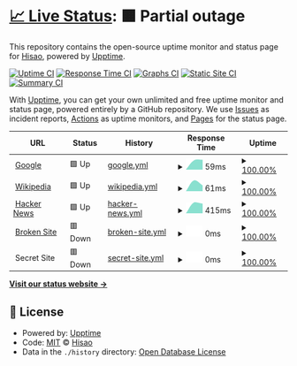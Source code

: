 # [📈 Live Status](https://uptime.hisao.org): <!--live status--> **🟧 Partial outage**

This repository contains the open-source uptime monitor and status page for [Hisao](jaimehisao.github.io), powered by [Upptime](https://github.com/upptime/upptime).

[![Uptime CI](https://github.com/koj-co/upptime/workflows/Uptime%20CI/badge.svg)](https://github.com/koj-co/upptime/actions?query=workflow%3A%22Uptime+CI%22)
[![Response Time CI](https://github.com/koj-co/upptime/workflows/Response%20Time%20CI/badge.svg)](https://github.com/koj-co/upptime/actions?query=workflow%3A%22Response+Time+CI%22)
[![Graphs CI](https://github.com/koj-co/upptime/workflows/Graphs%20CI/badge.svg)](https://github.com/koj-co/upptime/actions?query=workflow%3A%22Graphs+CI%22)
[![Static Site CI](https://github.com/koj-co/upptime/workflows/Static%20Site%20CI/badge.svg)](https://github.com/koj-co/upptime/actions?query=workflow%3A%22Static+Site+CI%22)
[![Summary CI](https://github.com/koj-co/upptime/workflows/Summary%20CI/badge.svg)](https://github.com/koj-co/upptime/actions?query=workflow%3A%22Summary+CI%22)

With [Upptime](https://upptime.js.org), you can get your own unlimited and free uptime monitor and status page, powered entirely by a GitHub repository. We use [Issues](https://github.com/jaimehisao/status/issues) as incident reports, [Actions](https://github.com/jaimehisao/status/actions) as uptime monitors, and [Pages](https://uptime.hisao.org) for the status page.

<!--start: status pages-->
<!-- This summary is generated by Upptime (https://github.com/upptime/upptime) -->
<!-- Do not edit this manually, your changes will be overwritten -->
<!-- prettier-ignore -->
| URL | Status | History | Response Time | Uptime |
| --- | ------ | ------- | ------------- | ------ |
| <img alt="" src="https://favicons.githubusercontent.com/www.google.com" height="13"> [Google](https://www.google.com) | 🟩 Up | [google.yml](https://github.com/jaimehisao/status/commits/master/history/google.yml) | <details><summary><img alt="Response time graph" src="./graphs/google/response-time-week.png" height="20"> 59ms</summary><br><a href="https://status.hisao.org/history/google"><img alt="Response time 59" src="https://img.shields.io/endpoint?url=https%3A%2F%2Fraw.githubusercontent.com%2Fjaimehisao%2Fstatus%2Fmaster%2Fapi%2Fgoogle%2Fresponse-time.json"></a><br><a href="https://status.hisao.org/history/google"><img alt="24-hour response time 59" src="https://img.shields.io/endpoint?url=https%3A%2F%2Fraw.githubusercontent.com%2Fjaimehisao%2Fstatus%2Fmaster%2Fapi%2Fgoogle%2Fresponse-time-day.json"></a><br><a href="https://status.hisao.org/history/google"><img alt="7-day response time 59" src="https://img.shields.io/endpoint?url=https%3A%2F%2Fraw.githubusercontent.com%2Fjaimehisao%2Fstatus%2Fmaster%2Fapi%2Fgoogle%2Fresponse-time-week.json"></a><br><a href="https://status.hisao.org/history/google"><img alt="30-day response time 59" src="https://img.shields.io/endpoint?url=https%3A%2F%2Fraw.githubusercontent.com%2Fjaimehisao%2Fstatus%2Fmaster%2Fapi%2Fgoogle%2Fresponse-time-month.json"></a><br><a href="https://status.hisao.org/history/google"><img alt="1-year response time 59" src="https://img.shields.io/endpoint?url=https%3A%2F%2Fraw.githubusercontent.com%2Fjaimehisao%2Fstatus%2Fmaster%2Fapi%2Fgoogle%2Fresponse-time-year.json"></a></details> | <details><summary><a href="https://status.hisao.org/history/google">100.00%</a></summary><a href="https://status.hisao.org/history/google"><img alt="All-time uptime 100.00%" src="https://img.shields.io/endpoint?url=https%3A%2F%2Fraw.githubusercontent.com%2Fjaimehisao%2Fstatus%2Fmaster%2Fapi%2Fgoogle%2Fuptime.json"></a><br><a href="https://status.hisao.org/history/google"><img alt="24-hour uptime 100.00%" src="https://img.shields.io/endpoint?url=https%3A%2F%2Fraw.githubusercontent.com%2Fjaimehisao%2Fstatus%2Fmaster%2Fapi%2Fgoogle%2Fuptime-day.json"></a><br><a href="https://status.hisao.org/history/google"><img alt="7-day uptime 100.00%" src="https://img.shields.io/endpoint?url=https%3A%2F%2Fraw.githubusercontent.com%2Fjaimehisao%2Fstatus%2Fmaster%2Fapi%2Fgoogle%2Fuptime-week.json"></a><br><a href="https://status.hisao.org/history/google"><img alt="30-day uptime 100.00%" src="https://img.shields.io/endpoint?url=https%3A%2F%2Fraw.githubusercontent.com%2Fjaimehisao%2Fstatus%2Fmaster%2Fapi%2Fgoogle%2Fuptime-month.json"></a><br><a href="https://status.hisao.org/history/google"><img alt="1-year uptime 100.00%" src="https://img.shields.io/endpoint?url=https%3A%2F%2Fraw.githubusercontent.com%2Fjaimehisao%2Fstatus%2Fmaster%2Fapi%2Fgoogle%2Fuptime-year.json"></a></details>
| <img alt="" src="https://favicons.githubusercontent.com/en.wikipedia.org" height="13"> [Wikipedia](https://en.wikipedia.org) | 🟩 Up | [wikipedia.yml](https://github.com/jaimehisao/status/commits/master/history/wikipedia.yml) | <details><summary><img alt="Response time graph" src="./graphs/wikipedia/response-time-week.png" height="20"> 61ms</summary><br><a href="https://status.hisao.org/history/wikipedia"><img alt="Response time 61" src="https://img.shields.io/endpoint?url=https%3A%2F%2Fraw.githubusercontent.com%2Fjaimehisao%2Fstatus%2Fmaster%2Fapi%2Fwikipedia%2Fresponse-time.json"></a><br><a href="https://status.hisao.org/history/wikipedia"><img alt="24-hour response time 61" src="https://img.shields.io/endpoint?url=https%3A%2F%2Fraw.githubusercontent.com%2Fjaimehisao%2Fstatus%2Fmaster%2Fapi%2Fwikipedia%2Fresponse-time-day.json"></a><br><a href="https://status.hisao.org/history/wikipedia"><img alt="7-day response time 61" src="https://img.shields.io/endpoint?url=https%3A%2F%2Fraw.githubusercontent.com%2Fjaimehisao%2Fstatus%2Fmaster%2Fapi%2Fwikipedia%2Fresponse-time-week.json"></a><br><a href="https://status.hisao.org/history/wikipedia"><img alt="30-day response time 61" src="https://img.shields.io/endpoint?url=https%3A%2F%2Fraw.githubusercontent.com%2Fjaimehisao%2Fstatus%2Fmaster%2Fapi%2Fwikipedia%2Fresponse-time-month.json"></a><br><a href="https://status.hisao.org/history/wikipedia"><img alt="1-year response time 61" src="https://img.shields.io/endpoint?url=https%3A%2F%2Fraw.githubusercontent.com%2Fjaimehisao%2Fstatus%2Fmaster%2Fapi%2Fwikipedia%2Fresponse-time-year.json"></a></details> | <details><summary><a href="https://status.hisao.org/history/wikipedia">100.00%</a></summary><a href="https://status.hisao.org/history/wikipedia"><img alt="All-time uptime 100.00%" src="https://img.shields.io/endpoint?url=https%3A%2F%2Fraw.githubusercontent.com%2Fjaimehisao%2Fstatus%2Fmaster%2Fapi%2Fwikipedia%2Fuptime.json"></a><br><a href="https://status.hisao.org/history/wikipedia"><img alt="24-hour uptime 100.00%" src="https://img.shields.io/endpoint?url=https%3A%2F%2Fraw.githubusercontent.com%2Fjaimehisao%2Fstatus%2Fmaster%2Fapi%2Fwikipedia%2Fuptime-day.json"></a><br><a href="https://status.hisao.org/history/wikipedia"><img alt="7-day uptime 100.00%" src="https://img.shields.io/endpoint?url=https%3A%2F%2Fraw.githubusercontent.com%2Fjaimehisao%2Fstatus%2Fmaster%2Fapi%2Fwikipedia%2Fuptime-week.json"></a><br><a href="https://status.hisao.org/history/wikipedia"><img alt="30-day uptime 100.00%" src="https://img.shields.io/endpoint?url=https%3A%2F%2Fraw.githubusercontent.com%2Fjaimehisao%2Fstatus%2Fmaster%2Fapi%2Fwikipedia%2Fuptime-month.json"></a><br><a href="https://status.hisao.org/history/wikipedia"><img alt="1-year uptime 100.00%" src="https://img.shields.io/endpoint?url=https%3A%2F%2Fraw.githubusercontent.com%2Fjaimehisao%2Fstatus%2Fmaster%2Fapi%2Fwikipedia%2Fuptime-year.json"></a></details>
| <img alt="" src="https://favicons.githubusercontent.com/news.ycombinator.com" height="13"> [Hacker News](https://news.ycombinator.com) | 🟩 Up | [hacker-news.yml](https://github.com/jaimehisao/status/commits/master/history/hacker-news.yml) | <details><summary><img alt="Response time graph" src="./graphs/hacker-news/response-time-week.png" height="20"> 415ms</summary><br><a href="https://status.hisao.org/history/hacker-news"><img alt="Response time 415" src="https://img.shields.io/endpoint?url=https%3A%2F%2Fraw.githubusercontent.com%2Fjaimehisao%2Fstatus%2Fmaster%2Fapi%2Fhacker-news%2Fresponse-time.json"></a><br><a href="https://status.hisao.org/history/hacker-news"><img alt="24-hour response time 415" src="https://img.shields.io/endpoint?url=https%3A%2F%2Fraw.githubusercontent.com%2Fjaimehisao%2Fstatus%2Fmaster%2Fapi%2Fhacker-news%2Fresponse-time-day.json"></a><br><a href="https://status.hisao.org/history/hacker-news"><img alt="7-day response time 415" src="https://img.shields.io/endpoint?url=https%3A%2F%2Fraw.githubusercontent.com%2Fjaimehisao%2Fstatus%2Fmaster%2Fapi%2Fhacker-news%2Fresponse-time-week.json"></a><br><a href="https://status.hisao.org/history/hacker-news"><img alt="30-day response time 415" src="https://img.shields.io/endpoint?url=https%3A%2F%2Fraw.githubusercontent.com%2Fjaimehisao%2Fstatus%2Fmaster%2Fapi%2Fhacker-news%2Fresponse-time-month.json"></a><br><a href="https://status.hisao.org/history/hacker-news"><img alt="1-year response time 415" src="https://img.shields.io/endpoint?url=https%3A%2F%2Fraw.githubusercontent.com%2Fjaimehisao%2Fstatus%2Fmaster%2Fapi%2Fhacker-news%2Fresponse-time-year.json"></a></details> | <details><summary><a href="https://status.hisao.org/history/hacker-news">100.00%</a></summary><a href="https://status.hisao.org/history/hacker-news"><img alt="All-time uptime 100.00%" src="https://img.shields.io/endpoint?url=https%3A%2F%2Fraw.githubusercontent.com%2Fjaimehisao%2Fstatus%2Fmaster%2Fapi%2Fhacker-news%2Fuptime.json"></a><br><a href="https://status.hisao.org/history/hacker-news"><img alt="24-hour uptime 100.00%" src="https://img.shields.io/endpoint?url=https%3A%2F%2Fraw.githubusercontent.com%2Fjaimehisao%2Fstatus%2Fmaster%2Fapi%2Fhacker-news%2Fuptime-day.json"></a><br><a href="https://status.hisao.org/history/hacker-news"><img alt="7-day uptime 100.00%" src="https://img.shields.io/endpoint?url=https%3A%2F%2Fraw.githubusercontent.com%2Fjaimehisao%2Fstatus%2Fmaster%2Fapi%2Fhacker-news%2Fuptime-week.json"></a><br><a href="https://status.hisao.org/history/hacker-news"><img alt="30-day uptime 100.00%" src="https://img.shields.io/endpoint?url=https%3A%2F%2Fraw.githubusercontent.com%2Fjaimehisao%2Fstatus%2Fmaster%2Fapi%2Fhacker-news%2Fuptime-month.json"></a><br><a href="https://status.hisao.org/history/hacker-news"><img alt="1-year uptime 100.00%" src="https://img.shields.io/endpoint?url=https%3A%2F%2Fraw.githubusercontent.com%2Fjaimehisao%2Fstatus%2Fmaster%2Fapi%2Fhacker-news%2Fuptime-year.json"></a></details>
| <img alt="" src="https://favicons.githubusercontent.com/thissitedoesnotexist.com" height="13"> [Broken Site](https://thissitedoesnotexist.com) | 🟥 Down | [broken-site.yml](https://github.com/jaimehisao/status/commits/master/history/broken-site.yml) | <details><summary><img alt="Response time graph" src="./graphs/broken-site/response-time-week.png" height="20"> 0ms</summary><br><a href="https://status.hisao.org/history/broken-site"><img alt="Response time 0" src="https://img.shields.io/endpoint?url=https%3A%2F%2Fraw.githubusercontent.com%2Fjaimehisao%2Fstatus%2Fmaster%2Fapi%2Fbroken-site%2Fresponse-time.json"></a><br><a href="https://status.hisao.org/history/broken-site"><img alt="24-hour response time 0" src="https://img.shields.io/endpoint?url=https%3A%2F%2Fraw.githubusercontent.com%2Fjaimehisao%2Fstatus%2Fmaster%2Fapi%2Fbroken-site%2Fresponse-time-day.json"></a><br><a href="https://status.hisao.org/history/broken-site"><img alt="7-day response time 0" src="https://img.shields.io/endpoint?url=https%3A%2F%2Fraw.githubusercontent.com%2Fjaimehisao%2Fstatus%2Fmaster%2Fapi%2Fbroken-site%2Fresponse-time-week.json"></a><br><a href="https://status.hisao.org/history/broken-site"><img alt="30-day response time 0" src="https://img.shields.io/endpoint?url=https%3A%2F%2Fraw.githubusercontent.com%2Fjaimehisao%2Fstatus%2Fmaster%2Fapi%2Fbroken-site%2Fresponse-time-month.json"></a><br><a href="https://status.hisao.org/history/broken-site"><img alt="1-year response time 0" src="https://img.shields.io/endpoint?url=https%3A%2F%2Fraw.githubusercontent.com%2Fjaimehisao%2Fstatus%2Fmaster%2Fapi%2Fbroken-site%2Fresponse-time-year.json"></a></details> | <details><summary><a href="https://status.hisao.org/history/broken-site">100.00%</a></summary><a href="https://status.hisao.org/history/broken-site"><img alt="All-time uptime 100.00%" src="https://img.shields.io/endpoint?url=https%3A%2F%2Fraw.githubusercontent.com%2Fjaimehisao%2Fstatus%2Fmaster%2Fapi%2Fbroken-site%2Fuptime.json"></a><br><a href="https://status.hisao.org/history/broken-site"><img alt="24-hour uptime 100.00%" src="https://img.shields.io/endpoint?url=https%3A%2F%2Fraw.githubusercontent.com%2Fjaimehisao%2Fstatus%2Fmaster%2Fapi%2Fbroken-site%2Fuptime-day.json"></a><br><a href="https://status.hisao.org/history/broken-site"><img alt="7-day uptime 100.00%" src="https://img.shields.io/endpoint?url=https%3A%2F%2Fraw.githubusercontent.com%2Fjaimehisao%2Fstatus%2Fmaster%2Fapi%2Fbroken-site%2Fuptime-week.json"></a><br><a href="https://status.hisao.org/history/broken-site"><img alt="30-day uptime 100.00%" src="https://img.shields.io/endpoint?url=https%3A%2F%2Fraw.githubusercontent.com%2Fjaimehisao%2Fstatus%2Fmaster%2Fapi%2Fbroken-site%2Fuptime-month.json"></a><br><a href="https://status.hisao.org/history/broken-site"><img alt="1-year uptime 100.00%" src="https://img.shields.io/endpoint?url=https%3A%2F%2Fraw.githubusercontent.com%2Fjaimehisao%2Fstatus%2Fmaster%2Fapi%2Fbroken-site%2Fuptime-year.json"></a></details>
| <img alt="" src="https://favicons.githubusercontent.com/null" height="13"> Secret Site | 🟥 Down | [secret-site.yml](https://github.com/jaimehisao/status/commits/master/history/secret-site.yml) | <details><summary><img alt="Response time graph" src="./graphs/secret-site/response-time-week.png" height="20"> 0ms</summary><br><a href="https://status.hisao.org/history/secret-site"><img alt="Response time 0" src="https://img.shields.io/endpoint?url=https%3A%2F%2Fraw.githubusercontent.com%2Fjaimehisao%2Fstatus%2Fmaster%2Fapi%2Fsecret-site%2Fresponse-time.json"></a><br><a href="https://status.hisao.org/history/secret-site"><img alt="24-hour response time 0" src="https://img.shields.io/endpoint?url=https%3A%2F%2Fraw.githubusercontent.com%2Fjaimehisao%2Fstatus%2Fmaster%2Fapi%2Fsecret-site%2Fresponse-time-day.json"></a><br><a href="https://status.hisao.org/history/secret-site"><img alt="7-day response time 0" src="https://img.shields.io/endpoint?url=https%3A%2F%2Fraw.githubusercontent.com%2Fjaimehisao%2Fstatus%2Fmaster%2Fapi%2Fsecret-site%2Fresponse-time-week.json"></a><br><a href="https://status.hisao.org/history/secret-site"><img alt="30-day response time 0" src="https://img.shields.io/endpoint?url=https%3A%2F%2Fraw.githubusercontent.com%2Fjaimehisao%2Fstatus%2Fmaster%2Fapi%2Fsecret-site%2Fresponse-time-month.json"></a><br><a href="https://status.hisao.org/history/secret-site"><img alt="1-year response time 0" src="https://img.shields.io/endpoint?url=https%3A%2F%2Fraw.githubusercontent.com%2Fjaimehisao%2Fstatus%2Fmaster%2Fapi%2Fsecret-site%2Fresponse-time-year.json"></a></details> | <details><summary><a href="https://status.hisao.org/history/secret-site">100.00%</a></summary><a href="https://status.hisao.org/history/secret-site"><img alt="All-time uptime 100.00%" src="https://img.shields.io/endpoint?url=https%3A%2F%2Fraw.githubusercontent.com%2Fjaimehisao%2Fstatus%2Fmaster%2Fapi%2Fsecret-site%2Fuptime.json"></a><br><a href="https://status.hisao.org/history/secret-site"><img alt="24-hour uptime 100.00%" src="https://img.shields.io/endpoint?url=https%3A%2F%2Fraw.githubusercontent.com%2Fjaimehisao%2Fstatus%2Fmaster%2Fapi%2Fsecret-site%2Fuptime-day.json"></a><br><a href="https://status.hisao.org/history/secret-site"><img alt="7-day uptime 100.00%" src="https://img.shields.io/endpoint?url=https%3A%2F%2Fraw.githubusercontent.com%2Fjaimehisao%2Fstatus%2Fmaster%2Fapi%2Fsecret-site%2Fuptime-week.json"></a><br><a href="https://status.hisao.org/history/secret-site"><img alt="30-day uptime 100.00%" src="https://img.shields.io/endpoint?url=https%3A%2F%2Fraw.githubusercontent.com%2Fjaimehisao%2Fstatus%2Fmaster%2Fapi%2Fsecret-site%2Fuptime-month.json"></a><br><a href="https://status.hisao.org/history/secret-site"><img alt="1-year uptime 100.00%" src="https://img.shields.io/endpoint?url=https%3A%2F%2Fraw.githubusercontent.com%2Fjaimehisao%2Fstatus%2Fmaster%2Fapi%2Fsecret-site%2Fuptime-year.json"></a></details>

<!--end: status pages-->

[**Visit our status website →**](https://uptime.hisao.org)

## 📄 License

- Powered by: [Upptime](https://github.com/upptime/upptime)
- Code: [MIT](./LICENSE) © [Hisao](jaimehisao.github.io)
- Data in the `./history` directory: [Open Database License](https://opendatacommons.org/licenses/odbl/1-0/)
